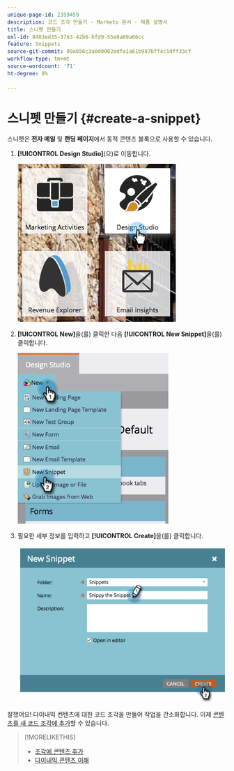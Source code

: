 ```yaml
---
unique-page-id: 2359459
description: 코드 조각 만들기 - Marketo 문서 - 제품 설명서
title: 스니펫 만들기
exl-id: 8483ed35-3763-42b6-bfd9-55e0a69a66cc
feature: Snippets
source-git-commit: 09a656c3a0d0002edfa1a61b987bff4c1dff33cf
workflow-type: tm+mt
source-wordcount: '71'
ht-degree: 8%

---
```


# 스니펫 만들기 {#create-a-snippet}

스니펫은 **전자 메일** 및 **랜딩 페이지**&#x200B;에서 동적 콘텐츠 블록으로 사용할 수 있습니다.

1. **[!UICONTROL Design Studio]**(으)로 이동합니다.

   ![](assets/designstudio.png)

1. **[!UICONTROL New]**&#x200B;을(를) 클릭한 다음 **[!UICONTROL New Snippet]**&#x200B;을(를) 클릭합니다.

   ![](assets/image2014-9-16-8-50-4.png)

1. 필요한 세부 정보를 입력하고 **[!UICONTROL Create]**&#x200B;을(를) 클릭합니다.

   ![](assets/image2014-9-16-8-3a50-3a14.png)

잘했어요! 다이내믹 컨텐츠에 대한 코드 조각을 만들어 작업을 간소화합니다. 이제 [콘텐츠를 새 코드 조각에 추가](/help/marketo/product-docs/personalization/segmentation-and-snippets/snippets/add-content-to-a-snippet.md)할 수 있습니다.

>[!MORELIKETHIS]
>
>* [조각에 콘텐츠 추가](/help/marketo/product-docs/personalization/segmentation-and-snippets/snippets/add-content-to-a-snippet.md)
>* [다이내믹 콘텐츠 이해](/help/marketo/product-docs/personalization/segmentation-and-snippets/segmentation/understanding-dynamic-content.md)
